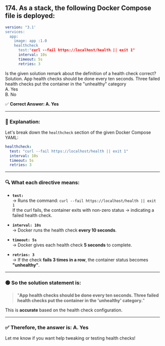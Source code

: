 ## 174. As a stack, the following Docker Compose file is deployed:
```yaml
version: "3.1'  
services:  
  app:  
    image: app :1.0  
    healthcheck  
      test:"curl --fail https://localhost/health || exit 1"  
      interval: 10s  
      timeout: 5s  
      retries: 3  
```

Is the given solution remark about the definition of a health check correct?  
Solution. App health checks should be done every ten seconds. Three failed health checks put the container in the "unhealthy" category  
A. Yes  
B. No  

✅ **Correct Answer: A. Yes**

---

### 📘 **Explanation:**

Let's break down the `healthcheck` section of the given Docker Compose YAML:

```yaml
healthcheck:
  test: "curl --fail https://localhost/health || exit 1"
  interval: 10s
  timeout: 5s
  retries: 3
```

---

### 🔍 What each directive means:

- **`test:`**  
  → Runs the command: `curl --fail https://localhost/health || exit 1`  
  If the curl fails, the container exits with non-zero status → indicating a failed health check.

- **`interval: 10s`**  
  → Docker runs the health check **every 10 seconds**.

- **`timeout: 5s`**  
  → Docker gives each health check **5 seconds** to complete.

- **`retries: 3`**  
  → If the check **fails 3 times in a row**, the container status becomes **"unhealthy"**.

---

### 🟢 So the solution statement is:

> "**App health checks should be done every ten seconds. Three failed health checks put the container in the 'unhealthy' category.**"

This is **accurate** based on the health check configuration.

---

### ✅ Therefore, the answer is: **A. Yes**

Let me know if you want help tweaking or testing health checks!


